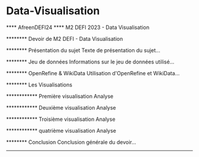 <h1>Data-Visualisation</h1>

**** AfreenDEFI24
**** M2 DEFI 2023 - Data Visualisation

******** Devoir de M2 DEFI - Data Visualisation

******** Présentation du sujet
Texte de présentation du sujet...

******** Jeu de données
Informations sur le jeu de données utilisé...

******** OpenRefine & WikiData
Utilisation d'OpenRefine et WikiData...

********  Les Visualisations

************ Première visualisation
Analyse

************ Deuxième visualisation
Analyse

************ Troisième visualisation
Analyse

************ quatrième visualisation
Analyse 


******** Conclusion
Conclusion générale du devoir...

---
